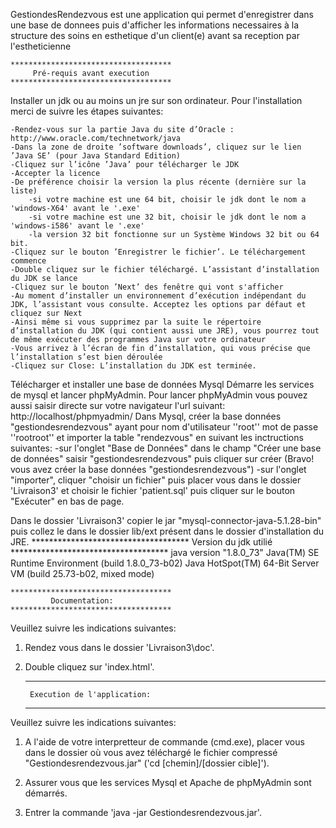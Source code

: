 GestiondesRendezvous est une application qui permet d'enregistrer dans une base de donnees puis d'afficher les informations necessaires à la structure
	des soins en esthetique d'un client(e) avant sa reception par l'estheticienne
	
	************************************
  	     Pré-requis avant execution		
	************************************
Installer un jdk ou au moins un jre sur son ordinateur.
Pour l'installation merci de suivre les étapes suivantes:

	-Rendez-vous sur la partie Java du site d’Oracle : http://www.oracle.com/technetwork/java
	-Dans la zone de droite ’software downloads’, cliquez sur le lien ’Java SE’ (pour Java Standard Edition)
	-Cliquez sur l’icône ’Java’ pour télécharger le JDK
	-Accepter la licence
	-De préférence choisir la version la plus récente (dernière sur la liste)
		-si votre machine est une 64 bit, choisir le jdk dont le nom a 'windows-X64' avant le '.exe'
		-si votre machine est une 32 bit, choisir le jdk dont le nom a 'windows-i586' avant le '.exe'
		-la version 32 bit fonctionne sur un Système Windows 32 bit ou 64 bit.
	-Cliquez sur le bouton ’Enregistrer le fichier’. Le téléchargement commence
	-Double cliquez sur le fichier téléchargé. L’assistant d’installation du JDK se lance
	-Cliquez sur le bouton ’Next’ des fenêtre qui vont s'afficher
	-Au moment d’installer un environnement d’exécution indépendant du JDK, l’assistant vous consulte. Acceptez les options par défaut et cliquez sur Next
	-Ainsi même si vous supprimez par la suite le répertoire d’installation du JDK (qui contient aussi une JRE), vous pourrez tout de même exécuter des programmes Java sur votre ordinateur
	-Vous arrivez à l’écran de fin d’installation, qui vous précise que l’installation s’est bien déroulée 
	-Cliquez sur Close: L’installation du JDK est terminée. 

Télécharger et installer une base de données Mysql
Démarre les services de mysql et lancer phpMyAdmin.
Pour lancer phpMyAdmin vous pouvez aussi saisir directe sur votre navigateur l'url suivant: http://localhost/phpmyadmin/
	Dans Mysql, créer la base données "gestiondesrendezvous" ayant pour nom d'utilisateur ''root'' mot de passe ''rootroot'' et importer la table "rendezvous" en suivant les inctructions suivantes:
	-sur l'onglet "Base de Données" dans le champ "Créer une base de données" saisir "gestiondesrendezvous" 
	 puis cliquer sur créer (Bravo! vous avez créer la base données "gestiondesrendezvous")
	-sur l'onglet "importer", cliquer "choisir un fichier" puis placer vous dans le dossier 'Livraison3'
	 et choisir le fichier 'patient.sql' puis cliquer sur le bouton "Exécuter" en bas de page.

Dans le dossier 'Livraison3' copier le jar "mysql-connector-java-5.1.28-bin" 
puis collez le dans le dossier lib/ext présent dans le dossier d'installation du JRE.
	************************************
     		Version du jdk utilié		  	
	************************************
java version "1.8.0_73"
Java(TM) SE Runtime Environment (build 1.8.0_73-b02)
Java HotSpot(TM) 64-Bit Server VM (build 25.73-b02, mixed mode)



	************************************
             Documentation:			  	
	************************************

Veuillez suivre les indications suivantes:

1) Rendez vous dans le dossier 'Livraison3\doc'.

2) Double cliquez sur 'index.html'.

	
	************************************
      	Execution de l'application:    		
	************************************

Veuillez suivre les indications suivantes:
	
1) 	A l'aide de votre interpretteur de commande (cmd.exe),
	placer vous dans le dossier où vous avez téléchargé
	le fichier compressé "Gestiondesrendezvous.jar"
	('cd [chemin]/[dossier cible]').
2)	Assurer vous que les services Mysql et Apache de phpMyAdmin sont démarrés.

3)	Entrer la commande 'java -jar Gestiondesrendezvous.jar'.
